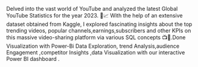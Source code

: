 Delved into the vast world of YouTube and analyzed the latest Global YouTube Statistics for the year 2023. 📅📈 With the help of an extensive
dataset obtained from Kaggle, I explored fascinating insights about the top trending videos, popular channels,earnings,subscribers
and other KPIs on this massive video-sharing platform via various SQL concepts 📺🚀.Done Visualization with Power-Bi Data Exploration,
trend Analysis,audience Engagement ,competitor Insights ,data Visualization with our interactive Power BI dashboard .
